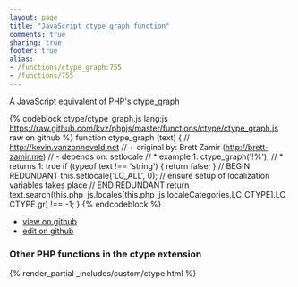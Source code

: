 ```yaml
---
layout: page
title: "JavaScript ctype_graph function"
comments: true
sharing: true
footer: true
alias:
- /functions/ctype_graph:755
- /functions/755
---
```

<!-- Generated by Rakefile:build -->
A JavaScript equivalent of PHP's ctype_graph

{% codeblock ctype/ctype_graph.js lang:js https://raw.github.com/kvz/phpjs/master/functions/ctype/ctype_graph.js raw on github %}
function ctype_graph (text) {
    // http://kevin.vanzonneveld.net
    // +   original by: Brett Zamir (http://brett-zamir.me)
    // -    depends on: setlocale
    // *     example 1: ctype_graph('!%');
    // *     returns 1: true
    if (typeof text !== 'string') {
        return false;
    }
    // BEGIN REDUNDANT
    this.setlocale('LC_ALL', 0); // ensure setup of localization variables takes place
    // END REDUNDANT
    return text.search(this.php_js.locales[this.php_js.localeCategories.LC_CTYPE].LC_CTYPE.gr) !== -1;
}
{% endcodeblock %}

 - [view on github](https://github.com/kvz/phpjs/blob/master/functions/ctype/ctype_graph.js)
 - [edit on github](https://github.com/kvz/phpjs/edit/master/functions/ctype/ctype_graph.js)

### Other PHP functions in the ctype extension
{% render_partial _includes/custom/ctype.html %}
